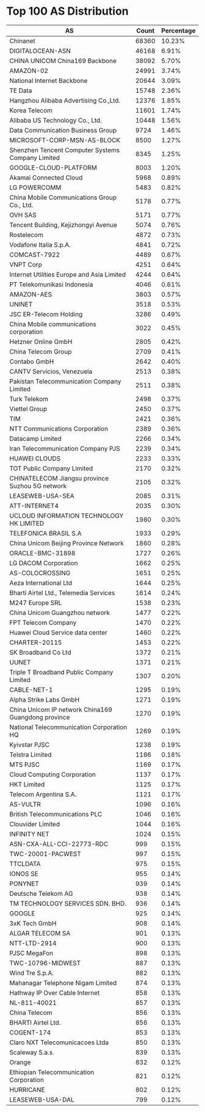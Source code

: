 # Top 100 AS Distribution
| AS | Count | Percentage |
|----|----|----|
| Chinanet | 68360 | 10.23% |
| DIGITALOCEAN-ASN | 46168 | 6.91% |
| CHINA UNICOM China169 Backbone | 38092 | 5.70% |
| AMAZON-02 | 24991 | 3.74% |
| National Internet Backbone | 20644 | 3.09% |
| TE Data | 15748 | 2.36% |
| Hangzhou Alibaba Advertising Co.,Ltd. | 12376 | 1.85% |
| Korea Telecom | 11601 | 1.74% |
| Alibaba US Technology Co., Ltd. | 10448 | 1.56% |
| Data Communication Business Group | 9724 | 1.46% |
| MICROSOFT-CORP-MSN-AS-BLOCK | 8500 | 1.27% |
| Shenzhen Tencent Computer Systems Company Limited | 8345 | 1.25% |
| GOOGLE-CLOUD-PLATFORM | 8003 | 1.20% |
| Akamai Connected Cloud | 5968 | 0.89% |
| LG POWERCOMM | 5483 | 0.82% |
| China Mobile Communications Group Co., Ltd. | 5178 | 0.77% |
| OVH SAS | 5171 | 0.77% |
| Tencent Building, Kejizhongyi Avenue | 5074 | 0.76% |
| Rostelecom | 4872 | 0.73% |
| Vodafone Italia S.p.A. | 4841 | 0.72% |
| COMCAST-7922 | 4489 | 0.67% |
| VNPT Corp | 4251 | 0.64% |
| Internet Utilities Europe and Asia Limited | 4244 | 0.64% |
| PT Telekomunikasi Indonesia | 4046 | 0.61% |
| AMAZON-AES | 3803 | 0.57% |
| UNINET | 3518 | 0.53% |
| JSC ER-Telecom Holding | 3286 | 0.49% |
| China Mobile communications corporation | 3022 | 0.45% |
| Hetzner Online GmbH | 2805 | 0.42% |
| China Telecom Group | 2709 | 0.41% |
| Contabo GmbH | 2642 | 0.40% |
| CANTV Servicios, Venezuela | 2513 | 0.38% |
| Pakistan Telecommunication Company Limited | 2511 | 0.38% |
| Turk Telekom | 2498 | 0.37% |
| Viettel Group | 2450 | 0.37% |
| TIM | 2421 | 0.36% |
| NTT Communications Corporation | 2389 | 0.36% |
| Datacamp Limited | 2266 | 0.34% |
| Iran Telecommunication Company PJS | 2239 | 0.34% |
| HUAWEI CLOUDS | 2233 | 0.33% |
| TOT Public Company Limited | 2170 | 0.32% |
| CHINATELECOM Jiangsu province Suzhou 5G network | 2105 | 0.32% |
| LEASEWEB-USA-SEA | 2085 | 0.31% |
| ATT-INTERNET4 | 2035 | 0.30% |
| UCLOUD INFORMATION TECHNOLOGY HK LIMITED | 1980 | 0.30% |
| TELEFONICA BRASIL S.A | 1933 | 0.29% |
| China Unicom Beijing Province Network | 1860 | 0.28% |
| ORACLE-BMC-31898 | 1727 | 0.26% |
| LG DACOM Corporation | 1662 | 0.25% |
| AS-COLOCROSSING | 1651 | 0.25% |
| Aeza International Ltd | 1644 | 0.25% |
| Bharti Airtel Ltd., Telemedia Services | 1614 | 0.24% |
| M247 Europe SRL | 1538 | 0.23% |
| China Unicom Guangzhou network | 1477 | 0.22% |
| FPT Telecom Company | 1470 | 0.22% |
| Huawei Cloud Service data center | 1460 | 0.22% |
| CHARTER-20115 | 1453 | 0.22% |
| SK Broadband Co Ltd | 1372 | 0.21% |
| UUNET | 1371 | 0.21% |
| Triple T Broadband Public Company Limited | 1307 | 0.20% |
| CABLE-NET-1 | 1295 | 0.19% |
| Alpha Strike Labs GmbH | 1271 | 0.19% |
| China Unicom IP network China169 Guangdong province | 1270 | 0.19% |
| National Telecommunication Corporation HQ | 1269 | 0.19% |
| Kyivstar PJSC | 1238 | 0.19% |
| Telstra Limited | 1186 | 0.18% |
| MTS PJSC | 1169 | 0.17% |
| Cloud Computing Corporation | 1137 | 0.17% |
| HKT Limited | 1125 | 0.17% |
| Telecom Argentina S.A. | 1121 | 0.17% |
| AS-VULTR | 1096 | 0.16% |
| British Telecommunications PLC | 1046 | 0.16% |
| Clouvider Limited | 1044 | 0.16% |
| INFINITY NET | 1024 | 0.15% |
| ASN-CXA-ALL-CCI-22773-RDC | 999 | 0.15% |
| TWC-20001-PACWEST | 997 | 0.15% |
| TTCLDATA | 975 | 0.15% |
| IONOS SE | 955 | 0.14% |
| PONYNET | 939 | 0.14% |
| Deutsche Telekom AG | 938 | 0.14% |
| TM TECHNOLOGY SERVICES SDN. BHD. | 936 | 0.14% |
| GOOGLE | 925 | 0.14% |
| 3xK Tech GmbH | 908 | 0.14% |
| ALGAR TELECOM SA | 901 | 0.13% |
| NTT-LTD-2914 | 900 | 0.13% |
| PJSC MegaFon | 898 | 0.13% |
| TWC-10796-MIDWEST | 887 | 0.13% |
| Wind Tre S.p.A. | 882 | 0.13% |
| Mahanagar Telephone Nigam Limited | 874 | 0.13% |
| Hathway IP Over Cable Internet | 858 | 0.13% |
| NL-811-40021 | 857 | 0.13% |
| China Telecom | 856 | 0.13% |
| BHARTI Airtel Ltd. | 856 | 0.13% |
| COGENT-174 | 853 | 0.13% |
| Claro NXT Telecomunicacoes Ltda | 850 | 0.13% |
| Scaleway S.a.s. | 839 | 0.13% |
| Orange | 832 | 0.12% |
| Ethiopian Telecommunication Corporation | 821 | 0.12% |
| HURRICANE | 802 | 0.12% |
| LEASEWEB-USA-DAL | 799 | 0.12% |
